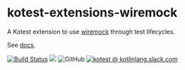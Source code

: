 # kotest-extensions-wiremock

A Kotest extension to use [wiremock](https://github.com/tomakehurst/wiremock) through test lifecycles.

See [docs](https://kotest.io/docs/extensions/wiremock.html).

[![Build Status](https://github.com/kotest/kotest-extensions-wiremock/workflows/master/badge.svg)](https://github.com/kotest/kotest-extensions-wiremock/actions)
[<img src="https://img.shields.io/maven-central/v/io.kotest/kotest-extensions-wiremock.svg?label=latest%20release"/>](http://search.maven.org/#search|ga|1|kotest)
![GitHub](https://img.shields.io/github/license/kotest/kotest-extensions-wiremock)
[![kotest @ kotlinlang.slack.com](https://img.shields.io/static/v1?label=kotlinlang&message=kotest&color=blue&logo=slack)](https://kotlinlang.slack.com/archives/CT0G9SD7Z)


